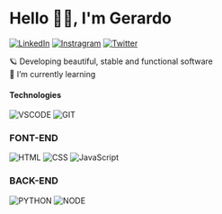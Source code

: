 # Hello 👋🏼, I'm Gerardo

[![LinkedIn](https://img.shields.io/badge/LinkedIn-0A66C2.svg?style=for-the-badge&logo=LinkedIn&logoColor=white)](https://www.linkedin.com/in/grardocaycho/)
[![Instragram](https://img.shields.io/badge/Instagram-%23E4405F.svg?style=for-the-badge&logo=Instagram&logoColor=white)](https://www.instagram.com/withoutnicks/)
[![Twitter](https://img.shields.io/badge/Twitter-%231DA1F2.svg?style=for-the-badge&logo=Twitter&logoColor=white)](https://twitter.com/potherr_)

🪐 Developing beautiful, stable and functional software</br>
🌱 I’m currently learning</br>

#### **Technologies**

![VSCODE](https://img.shields.io/badge/Visual%20Studio%20Code-007ACC.svg?style=for-the-badge&logo=Visual-Studio-Code&logoColor=white) ![GIT](https://img.shields.io/badge/Git-F05032.svg?style=for-the-badge&logo=Git&logoColor=white)

###  FONT-END
![HTML](https://img.shields.io/badge/HTML5-E34F26.svg?style=for-the-badge&logo=HTML5&logoColor=white) ![CSS](https://img.shields.io/badge/CSS-1572B6.svg?style=for-the-badge&logo=CSS3&logoColor=white) ![JavaScript](https://img.shields.io/badge/JavaScript-F7DF1E.svg?style=for-the-badge&logo=JavaScript&logoColor=black)

### BACK-END

![PYTHON](https://img.shields.io/badge/Python-3776AB.svg?style=for-the-badge&logo=Python&logoColor=white) ![NODE](https://img.shields.io/badge/Node.js-339933.svg?style=for-the-badge&logo=nodedotjs&logoColor=white)

#
